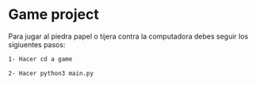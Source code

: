 # Game project

Para jugar al piedra papel o tijera contra la computadora debes seguir los sigiuentes pasos:
```sh
1- Hacer cd a game

2- Hacer python3 main.py
```
